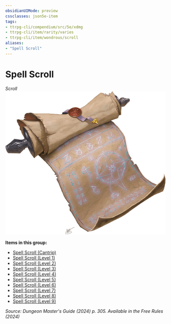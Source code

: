 ```yaml
---
obsidianUIMode: preview
cssclasses: json5e-item
tags:
- ttrpg-cli/compendium/src/5e/xdmg
- ttrpg-cli/item/rarity/varies
- ttrpg-cli/item/wondrous/scroll
aliases: 
- "Spell Scroll"
---
```

# Spell Scroll
*Scroll*  
![](3-Compendium/items/img/spell-scroll.webp#right)


**Items in this group:**

- [Spell Scroll (Cantrip)](3-Compendium/items/spell-scroll-cantrip-xdmg.md)
- [Spell Scroll (Level 1)](3-Compendium/items/spell-scroll-level-1-xdmg.md)
- [Spell Scroll (Level 2)](3-Compendium/items/spell-scroll-level-2-xdmg.md)
- [Spell Scroll (Level 3)](3-Compendium/items/spell-scroll-level-3-xdmg.md)
- [Spell Scroll (Level 4)](3-Compendium/items/spell-scroll-level-4-xdmg.md)
- [Spell Scroll (Level 5)](3-Compendium/items/spell-scroll-level-5-xdmg.md)
- [Spell Scroll (Level 6)](3-Compendium/items/spell-scroll-level-6-xdmg.md)
- [Spell Scroll (Level 7)](3-Compendium/items/spell-scroll-level-7-xdmg.md)
- [Spell Scroll (Level 8)](3-Compendium/items/spell-scroll-level-8-xdmg.md)
- [Spell Scroll (Level 9)](3-Compendium/items/spell-scroll-level-9-xdmg.md)

*Source: Dungeon Master's Guide (2024) p. 305. Available in the Free Rules (2024)*